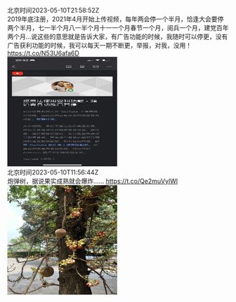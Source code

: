 北京时间2023-05-10T21:58:52Z<br>2019年底注册，2021年4月开始上传视频，每年两会停一个半月，恰逢大会要停两个半月，七一半个月八一半个月十一一个月春节一个月，阅兵一个月，建党百年两个月…说这些的意思就是告诉大家，有广告功能的时候，我随时可以停更，没有广告获利功能的时候，我可以每天一期不断更，举报，对我，没用！ https://t.co/N53U6afa6D<br><img src='/temp/2023/1656297759056723972_0.jpg' width='250' height='250'><br>北京时间2023-05-10T11:56:44Z<br>炮弹树，据说果实成熟就会爆炸…… https://t.co/Qe2muVylWl<br><img src='/temp/2023/1656146225828352002_0.jpg' width='250' height='250'><br>